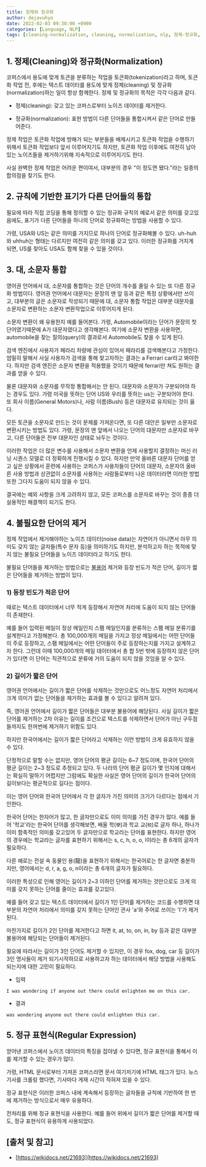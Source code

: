```yaml
---
title: 정제와 정규화
author: dejavuhyo
date: 2022-02-03 09:30:00 +0900
categories: [Language, NLP]
tags: [cleaning-normalization, cleaning, normalization, nlp, 정제-정규화, 정제, 정규화]
---
```


## 1. 정제(Cleaning)와 정규화(Normalization)
코퍼스에서 용도에 맞게 토큰을 분류하는 작업을 토큰화(tokenization)라고 하며, 토큰화 작업 전, 후에는 텍스트 데이터를 용도에 맞게 정제(cleaning) 및 정규화(normalization)하는 일이 항상 함께한다. 정제 및 정규화의 목적은 각각 다음과 같다.

* 정제(cleaning): 갖고 있는 코퍼스로부터 노이즈 데이터를 제거한다.

* 정규화(normalization): 표현 방법이 다른 단어들을 통합시켜서 같은 단어로 만들어준다.

정제 작업은 토큰화 작업에 방해가 되는 부분들을 배제시키고 토큰화 작업을 수행하기 위해서 토큰화 작업보다 앞서 이루어지기도 하지만, 토큰화 작업 이후에도 여전히 남아있는 노이즈들을 제거하기위해 지속적으로 이루어지기도 한다.

사실 완벽한 정제 작업은 어려운 편이여서, 대부분의 경우 "이 정도면 됐다."라는 일종의 합의점을 찾기도 한다.

## 2. 규칙에 기반한 표기가 다른 단어들의 통합
필요에 따라 직접 코딩을 통해 정의할 수 있는 정규화 규칙의 예로서 같은 의미를 갖고있음에도, 표기가 다른 단어들을 하나의 단어로 정규화하는 방법을 사용할 수 있다.

가령, USA와 US는 같은 의미를 가지므로 하나의 단어로 정규화해볼 수 있다. uh-huh와 uhhuh는 형태는 다르지만 여전히 같은 의미를 갖고 있다. 이러한 정규화를 거치게 되면, US를 찾아도 USA도 함께 찾을 수 있을 것이다.

## 3. 대, 소문자 통합
영어권 언어에서 대, 소문자를 통합하는 것은 단어의 개수를 줄일 수 있는 또 다른 정규화 방법이다. 영어권 언어에서 대문자는 문장의 맨 앞 등과 같은 특정 상황에서만 쓰이고, 대부분의 글은 소문자로 작성되기 때문에 대, 소문자 통합 작업은 대부분 대문자를 소문자로 변환하는 소문자 변환작업으로 이루어지게 된다.

소문자 변환이 왜 유용한지 예를 들어본다. 가령, Automobile이라는 단어가 문장의 첫 단어였기때문에 A가 대문자였다고 생각해본다. 여기에 소문자 변환을 사용하면, automobile을 찾는 질의(query)의 결과로서 Automobile도 찾을 수 있게 된다.

검색 엔진에서 사용자가 페라리 차량에 관심이 있어서 페라리를 검색해본다고 가정한다. 엄밀히 말해서 사실 사용자가 검색을 통해 찾고자하는 결과는 a Ferrari car라고 봐야한다. 하지만 검색 엔진은 소문자 변환을 적용했을 것이기 때문에 ferrari만 쳐도 원하는 결과를 얻을 수 있다.

물론 대문자와 소문자를 무작정 통합해서는 안 된다. 대문자와 소문자가 구분되어야 하는 경우도 있다. 가령 미국을 뜻하는 단어 US와 우리를 뜻하는 us는 구분되어야 한다. 또 회사 이름(General Motors)나, 사람 이름(Bush) 등은 대문자로 유지되는 것이 옳다.

모든 토큰을 소문자로 만드는 것이 문제를 가져온다면, 또 다른 대안은 일부만 소문자로 변환시키는 방법도 있다. 가령, 문장의 맨 앞에서 나오는 단어의 대문자만 소문자로 바꾸고, 다른 단어들은 전부 대문자인 상태로 놔두는 것이다.

이러한 작업은 더 많은 변수를 사용해서 소문자 변환을 언제 사용할지 결정하는 머신 러닝 시퀀스 모델로 더 정확하게 진행시킬 수 있다. 하지만 만약 올바른 대문자 단어를 얻고 싶은 상황에서 훈련에 사용하는 코퍼스가 사용자들이 단어의 대문자, 소문자의 올바른 사용 방법과 상관없이 소문자를 사용하는 사람들로부터 나온 데이터라면 이러한 방법 또한 그다지 도움이 되지 않을 수 있다.

결국에는 예외 사항을 크게 고려하지 않고, 모든 코퍼스를 소문자로 바꾸는 것이 종종 더 실용적인 해결책이 되기도 한다.

## 4. 불필요한 단어의 제거
정제 작업에서 제거해야하는 노이즈 데이터(noise data)는 자연어가 아니면서 아무 의미도 갖지 않는 글자들(특수 문자 등)을 의미하기도 하지만, 분석하고자 하는 목적에 맞지 않는 불필요 단어들을 노이즈 데이터라고 하기도 한다.

불필요 단어들을 제거하는 방법으로는 [불용어](https://wikidocs.net/22530) 제거와 등장 빈도가 적은 단어, 길이가 짧은 단어들을 제거하는 방법이 있다.

### 1) 등장 빈도가 적은 단어
때로는 텍스트 데이터에서 너무 적게 등장해서 자연어 처리에 도움이 되지 않는 단어들이 존재한다.

예를 들어 입력된 메일이 정상 메일인지 스팸 메일인지를 분류하는 스팸 메일 분류기를 설계한다고 가정해본다. 총 100,000개의 메일을 가지고 정상 메일에서는 어떤 단어들이 주로 등장하고, 스팸 메일에서는 어떤 단어들이 주로 등장하는지를 가지고 설계하고자 한다. 그런데 이때 100,000개의 메일 데이터에서 총 합 5번 밖에 등장하지 않은 단어가 있다면 이 단어는 직관적으로 분류에 거의 도움이 되지 않을 것임을 알 수 있다.

### 2) 길이가 짧은 단어
영어권 언어에서는 길이가 짧은 단어를 삭제하는 것만으로도 어느정도 자연어 처리에서 크게 의미가 없는 단어들을 제거하는 효과를 볼 수 있다고 알려져 있다.

즉, 영어권 언어에서 길이가 짧은 단어들은 대부분 불용어에 해당된다. 사실 길이가 짧은 단어를 제거하는 2차 이유는 길이를 조건으로 텍스트를 삭제하면서 단어가 아닌 구두점들까지도 한꺼번에 제거하기 위함도 있다.

하지만 한국어에서는 길이가 짧은 단어라고 삭제하는 이런 방법이 크게 유효하지 않을 수 있다.

단정적으로 말할 수는 없지만, 영어 단어의 평균 길이는 6~7 정도이며, 한국어 단어의 평균 길이는 2~3 정도로 추정되고 있다. 두 나라의 단어 평균 길이가 몇 인지에 대해서는 확실히 말하기 어렵지만 그럼에도 확실한 사실은 영어 단어의 길이가 한국어 단어의 길이보다는 평균적으로 길다는 점이다.

이는 영어 단어와 한국어 단어에서 각 한 글자가 가진 의미의 크기가 다르다는 점에서 기인한다.

한국어 단어는 한자어가 많고, 한 글자만으로도 이미 의미를 가진 경우가 많다. 예를 들어 '학교'라는 한국어 단어를 생각해보면, 배울 학(```學```)과 학교 교(```校```)로 글자 하나, 하나가 이미 함축적인 의미를 갖고있어 두 글자만으로 학교라는 단어를 표현한다. 하지만 영어의 경우에는 학교라는 글자를 표현하기 위해서는 s, c, h, o, o, l이라는 총 6개의 글자가 필요하다.

다른 예로는 전설 속 동물인 용(龍)을 표현하기 위해서는 한국어로는 한 글자면 충분하지만, 영어에서는 d, r, a, g, o, n이라는 총 6개의 글자가 필요하다.

이러한 특성으로 인해 영어는 길이가 2~3 이하인 단어를 제거하는 것만으로도 크게 의미를 갖지 못하는 단어를 줄이는 효과를 갖고있다.

예를 들어 갖고 있는 텍스트 데이터에서 길이가 1인 단어를 제거하는 코드를 수행하면 대부분의 자연어 처리에서 의미를 갖지 못하는 단어인 관사 'a'와 주어로 쓰이는 'I'가 제거된다.

마찬가지로 길이가 2인 단어를 제거한다고 하면 it, at, to, on, in, by 등과 같은 대부분 불용어에 해당되는 단어들이 제거된다.

필요에 따라서는 길이가 3인 단어도 제거할 수 있지만, 이 경우 fox, dog, car 등 길이가 3인 명사들이 제거 되기시작하므로 사용하고자 하는 데이터에서 해당 방법을 사용해도 되는지에 대한 고민이 필요하다.

* 입력

```text
I was wondering if anyone out there could enlighten me on this car.
```

* 결과

```text
was wondering anyone out there could enlighten this car.
```

## 5. 정규 표현식(Regular Expression)
얻어낸 코퍼스에서 노이즈 데이터의 특징을 잡아낼 수 있다면, 정규 표현식을 통해서 이를 제거할 수 있는 경우가 많다.

가령, HTML 문서로부터 가져온 코퍼스라면 문서 여기저기에 HTML 태그가 있다. 뉴스 기사를 크롤링 했다면, 기사마다 게재 시간이 적혀져 있을 수 있다.

정규 표현식은 이러한 코퍼스 내에 계속해서 등장하는 글자들을 규칙에 기반하여 한 번에 제거하는 방식으로서 매우 유용하다.

전처리를 위해 정규 표현식을 사용한다. 예를 들어 위에서 길이가 짧은 단어를 제거할 때도, 정규 표현식이 유용하게 사용되었다.

## [출처 및 참고]
* [https://wikidocs.net/21693](https://wikidocs.net/21693)
